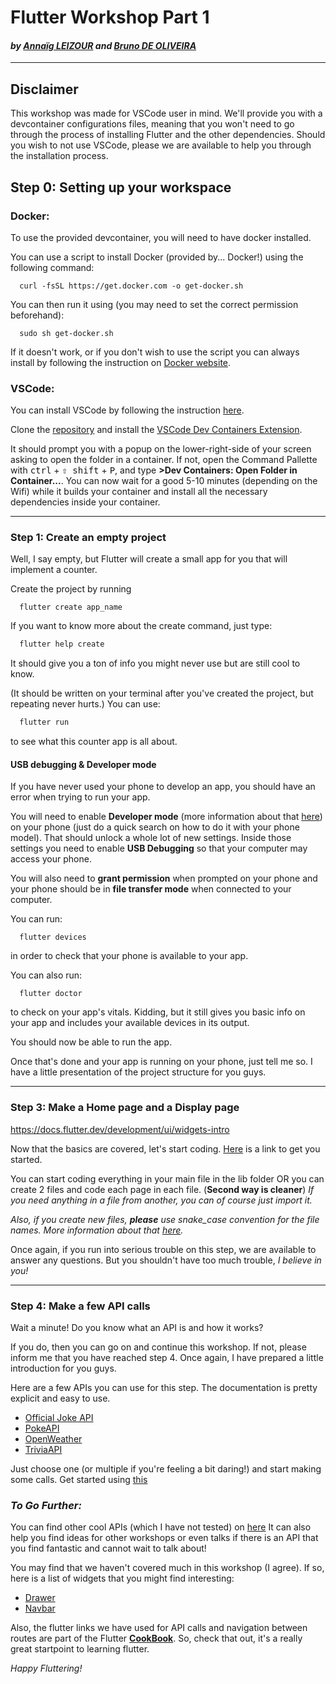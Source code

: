 # Flutter Workshop Part 1
#### *by [Annaïg LEIZOUR](https://github.com/Gir-A) and [Bruno DE OLIVEIRA](https://github.com/n0no123)*

---

## Disclaimer
This workshop was made for VSCode user in mind. We'll provide you with a devcontainer configurations files, meaning that you won't need to go through the process of installing Flutter and the other dependencies. Should you wish to not use VSCode, please we are available to help you through the installation process.

## Step 0: Setting up your workspace

### Docker:
To use the provided devcontainer, you will need to have docker installed.

You can use a script to install Docker (provided by... Docker!) using the following command:

```shell
  curl -fsSL https://get.docker.com -o get-docker.sh
```
You can then run it using (you may need to set the correct permission beforehand):
```shell
  sudo sh get-docker.sh
```

If it doesn't work, or if you don't wish to use the script you can always install by following the instruction on [Docker website](https://docs.docker.com/engine/install/).

### VSCode:

You can install VSCode by following the instruction [here](https://code.visualstudio.com/download).

Clone the [repository](git@github.com:Gir-A/flutter-workshop-part1.git) and install the [VSCode Dev Containers Extension](https://marketplace.visualstudio.com/items?itemName=ms-vscode-remote.remote-containers).

It should prompt you with a popup on the lower-right-side of your screen asking to open the folder in a container. If not, open the Command Pallette with <kbd>ctrl</kbd> + <kbd>⇧ shift</kbd> + <kbd>P</kbd>, and type **>Dev Containers: Open Folder in Container...**. You can now wait for a good 5-10 minutes (depending on the Wifi) while it builds your container and install all the necessary dependencies inside your container.

---

### Step 1: Create an empty project

Well, I say empty, but Flutter will create a small app for you that will implement a counter.

Create the project by running

```shell
  flutter create app_name
```

If you want to know more about the create command, just type:
```bash
  flutter help create
```
It should give you a ton of info you might never use but are still cool to know.

(It should be written on your terminal after you've created the project, but repeating never hurts.) You can use:
```bash
  flutter run
```
to see what this counter app is all about.

#### USB debugging & Developer mode

If you have never used your phone to develop an app, you should have an error when trying to run your app.

You will need to enable **Developer mode** (more information about that [here](https://www.xda-developers.com/android-developer-options/)) on your phone (just do a quick search on how to do it with your phone model). That should unlock a whole lot of new settings. Inside those settings you need to enable **USB Debugging** so that your computer may access your phone.

You will also need to **grant permission** when prompted on your phone and your phone should be in **file transfer mode** when connected to your computer.

You can run:
```shell
  flutter devices
```
in order to check that your phone is available to your app.

You can also run:
```shell
  flutter doctor
```
to check on your app's vitals. Kidding, but it still gives you basic info on your app and includes your available devices in its output.

You should now be able to run the app.

Once that's done and your app is running on your phone, just tell me so. I have a little presentation of the project structure for you guys.

---

### Step 3: Make a Home page and a Display page

https://docs.flutter.dev/development/ui/widgets-intro

Now that the basics are covered, let's start coding. 
[Here](https://docs.flutter.dev/cookbook/navigation/navigation-basics) is a link to get you started.

You can start coding everything in your main file in the lib folder OR you can create 2 files and code each page in each file. (**Second way is cleaner**) *If you need anything in a file from another, you can of course just import it.*

*Also, if you create new files, __please__ use snake_case convention for the file names. More information about that [here](https://dart.dev/guides/language/effective-dart/style).*

Once again, if you run into serious trouble on this step, we are available to answer any questions. But you shouldn't have too much trouble, *I believe in you!*

---

### Step 4: Make a few API calls

Wait a minute! Do you know what an API is and how it works?

If you do, then you can go on and continue this workshop. If not, please inform me that you have reached step 4. Once again, I have prepared a little introduction for you guys.

Here are a few APIs you can use for this step. The documentation is pretty explicit and easy to use.
 - [Official Joke API](https://github.com/15Dkatz/official_joke_api)
 - [PokeAPI](https://pokeapi.co/)
 - [OpenWeather](https://openweathermap.org/)
 - [TriviaAPI](https://opentdb.com/api_config.php)
 
 Just choose one (or multiple if you're feeling a bit daring!) and start making some calls. Get started using [this](https://docs.flutter.dev/cookbook/networking/fetch-data)

### *To Go Further:*
 
  You can find other cool APIs (which I have not tested) on [here](https://github.com/public-apis/public-apis#index)
It can also help you find ideas for other workshops or even talks if there is an API that you find fantastic and cannot wait to talk about!

  You may find that we haven't covered much in this workshop (I agree). If so, here is a list of widgets that you might find interesting:
  - [Drawer](https://api.flutter.dev/flutter/material/Drawer-class.html)
  - [Navbar](https://api.flutter.dev/flutter/material/NavigationBar-class.html)

  Also, the flutter links we have used for API calls and navigation between routes are part of the Flutter **[CookBook](https://docs.flutter.dev/cookbook)**. So, check that out, it's a really great startpoint to learning flutter.
  
  *Happy Fluttering!*
